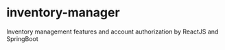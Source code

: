 # inventory-manager
Inventory management features and account authorization by ReactJS and SpringBoot
